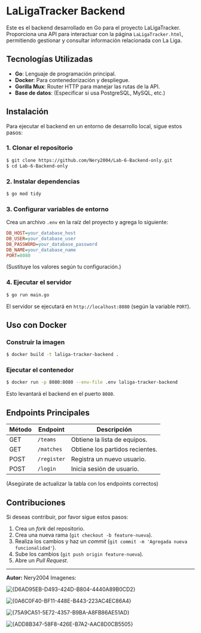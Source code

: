 # LaLigaTracker Backend

Este es el backend desarrollado en Go para el proyecto LaLigaTracker. Proporciona una API para interactuar con la página `LaLigaTracker.html`, permitiendo gestionar y consultar información relacionada con La Liga.

## Tecnologías Utilizadas

- **Go**: Lenguaje de programación principal.
- **Docker**: Para contenedorización y despliegue.
- **Gorilla Mux**: Router HTTP para manejar las rutas de la API.
- **Base de datos**: (Especificar si usa PostgreSQL, MySQL, etc.)

## Instalación

Para ejecutar el backend en un entorno de desarrollo local, sigue estos pasos:

### 1. Clonar el repositorio
```sh
$ git clone https://github.com/Nery2004/Lab-6-Backend-only.git
$ cd Lab-6-Backend-only
```

### 2. Instalar dependencias
```sh
$ go mod tidy
```

### 3. Configurar variables de entorno
Crea un archivo `.env` en la raíz del proyecto y agrega lo siguiente:
```ini
DB_HOST=your_database_host
DB_USER=your_database_user
DB_PASSWORD=your_database_password
DB_NAME=your_database_name
PORT=8080
```
(Sustituye los valores según tu configuración.)

### 4. Ejecutar el servidor
```sh
$ go run main.go
```
El servidor se ejecutará en `http://localhost:8080` (según la variable `PORT`).

## Uso con Docker

### Construir la imagen
```sh
$ docker build -t laliga-tracker-backend .
```

### Ejecutar el contenedor
```sh
$ docker run -p 8080:8080 --env-file .env laliga-tracker-backend
```
Esto levantará el backend en el puerto `8080`.

## Endpoints Principales

| Método | Endpoint           | Descripción                        |
|---------|-------------------|--------------------------------|
| GET     | `/teams`          | Obtiene la lista de equipos. |
| GET     | `/matches`        | Obtiene los partidos recientes. |
| POST    | `/register`       | Registra un nuevo usuario. |
| POST    | `/login`          | Inicia sesión de usuario. |

(Asegúrate de actualizar la tabla con los endpoints correctos)

## Contribuciones
Si deseas contribuir, por favor sigue estos pasos:

1. Crea un *fork* del repositorio.
2. Crea una nueva rama (`git checkout -b feature-nueva`).
3. Realiza los cambios y haz un *commit* (`git commit -m 'Agregada nueva funcionalidad'`).
4. Sube los cambios (`git push origin feature-nueva`).
5. Abre un *Pull Request*.

---
**Autor:** Nery2004
Imagenes:

![{D6AD95EB-D493-424D-B804-4440A89B0CD2}](https://github.com/user-attachments/assets/3eae895f-f749-4efa-a37d-ec15cadd868d)

![{0A6C0F40-BF11-448E-B443-223AC4EC86A4}](https://github.com/user-attachments/assets/973112df-0feb-475d-9cc5-578382c4ff99)

![{75A9CA51-5E72-4357-B9BA-A8FB86AE51AD}](https://github.com/user-attachments/assets/1f4b5c98-552c-4d22-b124-c05aaf0efab0)

![{ADD8B347-58F8-426E-B7A2-AAC8D0CB5505}](https://github.com/user-attachments/assets/1b813651-0f1b-42fe-8506-77a1b92bc362)
